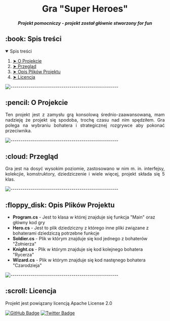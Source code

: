 <h1 align="center"> Gra "Super Heroes" </h1>
<h5 align="center"> Projekt pomocniczy - projekt został głównie stworzony for fun</h5>

<h2 id="table-of-contents"> :book: Spis treści</h2>

<details open="open">
  <summary>Spis treści</summary>
  <ol>
    <li><a href="#about-the-project"> ➤ O Projekcie</a></li>
    <li><a href="#overview"> ➤ Przegląd</a></li>
    <li><a href="#project-files-description"> ➤ Opis Plików Projektu</a></li>
    <li><a href="#credits"> ➤ Licencja</a></li>
  </ol>
</details>

![-----------------------------------------------------](https://raw.githubusercontent.com/andreasbm/readme/master/assets/lines/rainbow.png)

<h2 id="about-the-project"> :pencil: O Projekcie</h2>

<p align="justify"> 
  Ten projekt jest z zamysłu grą konsolową średnio-zaawansowaną, mam nadzieję że projekt się spodoba, trochę czasu nad nim spędziłem. Gra polega na wybraniu bohatera i strategicznej rozgrywce aby pokonać przeciwnika.
</p>

![-----------------------------------------------------](https://raw.githubusercontent.com/andreasbm/readme/master/assets/lines/rainbow.png)

<h2 id="overview"> :cloud: Przegląd</h2>

<p align="justify"> 
  Gra jest na dosyć wysokim poziomie, zastosowano w nim m. in. interfejsy, kolekcjie, komstruktory, dziedziczenie i wiele więcej, projekt składa się 5 klas.
</p>

![-----------------------------------------------------](https://raw.githubusercontent.com/andreasbm/readme/master/assets/lines/rainbow.png)


<h2 id="project-files-description"> :floppy_disk: Opis Plików Projektu</h2>

<ul>
  <li><b>Program.cs</b> - Jest to klasa w której znajduje się funkcja "Main" oraz główny kod gry</li>
  <li><b>Hero.cs</b> - Jest to plik dziedziczny z którego inne pliki związane z bohaterami dziedziczą potrzebne funkcje</li>
  <li><b>Soldier.cs</b> - Plik w którym znajduje się kod jednego z bohaterów "Żołnierza"</li>
  <li><b>Knight.cs</b> - Plik w którym znajduje się kod kolejnego bohatera "Rycerza"</li>
  <li><b>Wizard.cs</b> - Plik w którym znajduje się kod nastęnego bohatera "Czarodzieja"</li>
</ul>

![-----------------------------------------------------](https://raw.githubusercontent.com/andreasbm/readme/master/assets/lines/rainbow.png)

<h2 id="credits"> :scroll: Licencja</h2>

Projekt jest powiązany licencją Apache License 2.0

[![GitHub Badge](https://img.shields.io/badge/GitHub-100000?style=for-the-badge&logo=github&logoColor=white)](https://github.com/DragosOficial)
[![Twitter Badge](https://img.shields.io/badge/Twitter-1DA1F2?style=for-the-badge&logo=twitter&logoColor=white)](https://twitter.com/DragosNowHere)
